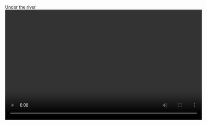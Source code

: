 <!--
title: Under the river
date: Wed Oct 29 2014 22:17:06 GMT+0000 (Greenwich Mean Time)
tags: river
-->
Under the river
<video controls="controls" autoplay="autoplay" src="101288164262.mp4" type="video/mp4" width="640" height="360"></video>
